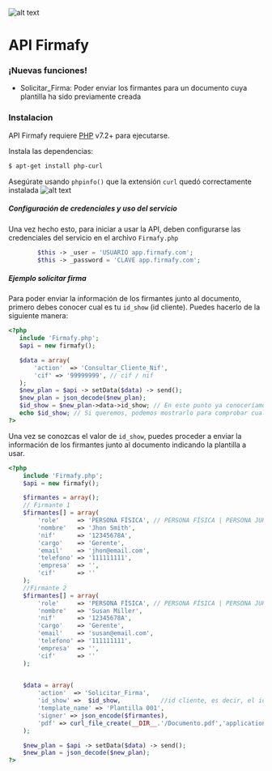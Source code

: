 
![alt text](https://firmafy.com/wp-content/uploads/2019/10/logo_con_fondo.PNG "Logo Firmafy")
# API Firmafy

### ¡Nuevas funciones!
  - Solicitar_Firma: Poder enviar los firmantes para un documento cuya plantilla ha sido previamente creada

### Instalacion
API Firmafy requiere [PHP](https://www.php.net/releases/7_2_0.php) v7.2+ para ejecutarse.

Instala las dependencias:

```sh
$ apt-get install php-curl
```
Asegúrate usando `phpinfo()` que la extensión `curl` quedó correctamente instalada
![alt text](https://firmafy.com/wp-content/uploads/2019/10/curl.PNG "curl habilitado")

##### Configuración de credenciales y uso del servicio
Una vez hecho esto, para iniciar a usar la API, deben configurarse las credenciales del servicio en el archivo `Firmafy.php`
```php
        $this -> _user = 'USUARIO app.firmafy.com';
        $this -> _password = 'CLAVE app.firmafy.com';
```

##### Ejemplo solicitar firma
 Para poder enviar la información de los firmantes junto al documento, primero debes conocer cual es tu `id_show` (id cliente). Puedes hacerlo de la siguiente manera:
 ```php
 <?php
    include 'Firmafy.php';
    $api = new firmafy();

    $data = array(
        'action'  => 'Consultar_Cliente_Nif',
        'cif' => '99999999', // cif / nif
    );
    $new_plan = $api -> setData($data) -> send();
    $new_plan = json_decode($new_plan);
    $id_show = $new_plan->data->id_show; // En este punto ya conoceríamos el valor de id_show
    echo $id_show; // Si queremos, podemos mostrarlo para comprobar cual es
?>
 ``` 
 
 Una vez se conozcas el valor de `id_show`, puedes proceder a enviar la información de los firmantes junto al documento indicando la plantilla a usar. 
 
```php
<?php
    include 'Firmafy.php';
    $api = new firmafy();

    $firmantes = array();
    // Firmante 1
    $firmantes[] = array(
        'role'     => 'PERSONA FÍSICA', // PERSONA FÍSICA | PERSONA JURÍDICA
        'nombre'   => 'Jhon Smith',
        'nif'      => '12345678A',
        'cargo'    => 'Gerente',
        'email'    => 'jhon@email.com',
        'telefono' => '111111111',
        'empresa'  => '',
        'cif'      => ''
    );
    //Firmante 2
    $firmantes[] = array(
        'role'     => 'PERSONA FÍSICA', // PERSONA FÍSICA | PERSONA JURÍDICA
        'nombre'   => 'Susan Miller',
        'nif'      => '12345678A',
        'cargo'    => 'Gerente',
        'email'    => 'susan@email.com',
        'telefono' => '111111111',
        'empresa'  => '',
        'cif'      => ''
    );
    

    $data = array(
        'action'  => 'Solicitar_Firma',
        'id_show' =>  $id_show,           //id cliente, es decir, el id_show obtenido previamente
        'template_name' => 'Plantilla 001',
        'signer' => json_encode($firmantes),
        'pdf' => curl_file_create(__DIR__.'/Documento.pdf','application/pdf','Documento.pdf')
    );

    $new_plan = $api -> setData($data) -> send();
    $new_plan = json_decode($new_plan);
?>
```
